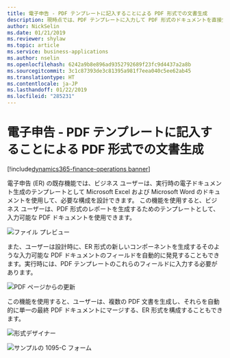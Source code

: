 ```yaml
---
title: 電子申告 - PDF テンプレートに記入することによる PDF 形式での文書生成
description: 現時点では、PDF テンプレートに入力して PDF 形式のドキュメントを直接生成する方法はありません。
author: NickSelin
ms.date: 01/21/2019
ms.reviewer: shylaw
ms.topic: article
ms.service: business-applications
ms.author: nselin
ms.openlocfilehash: 6242a9b8e896ad9352792689f23fc9d4437a2a8b
ms.sourcegitcommit: 3c1c87393de3c81395a981f7eea040c5ee62ab45
ms.translationtype: HT
ms.contentlocale: ja-JP
ms.lasthandoff: 01/22/2019
ms.locfileid: "285231"
---
```

#  <a name="electronic-reporting---generate-documents-in-pdf-format-by-filling-in-pdf-templates"></a>電子申告 - PDF テンプレートに記入することによる PDF 形式での文書生成
[!include[dynamics365-finance-operations banner](../includes/dynamics365-finance-operations.md)]


電子申告 (ER) の既存機能では、ビジネス ユーザーは、実行時の電子ドキュメント生成のテンプレートとして Microsoft Excel および Microsoft Word のドキュメントを使用して、必要な構成を設計できます。 この機能を使用すると、ビジネス ユーザーは、PDF 形式のレポートを生成するためのテンプレートとして、入力可能な PDF ドキュメントを使用できます。

![ファイル プレビュー](media/ER-generate-doc-1099-c-preview.png "ファイル プレビュー")

また、ユーザーは設計時に、ER 形式の新しいコンポーネントを生成するそのような入力可能な PDF ドキュメントのフィールドを自動的に発見することもできます。実行時には、PDF テンプレートのこれらのフィールドに入力する必要があります。

![PDF ページからの更新](media/ER-generate-doc-1099-c-update-from-pdf.png "PDF ページからの更新")

この機能を使用すると、ユーザーは、複数の PDF 文書を生成し、それらを自動的に単一の最終 PDF ドキュメントにマージする、ER 形式を構成することもできます。

![形式デザイナー](media/ER-generate-doc-1099-c-format-designer.png "形式デザイナーのスクリーンショット")

![サンプルの 1095-C フォーム](media/ER-generate-doc1099-c-update-output.png "サンプルの 1095-C フォーム")
